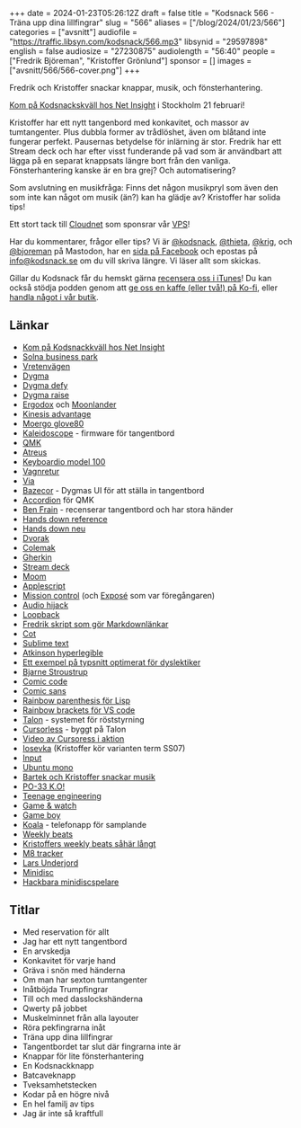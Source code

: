 +++
date = 2024-01-23T05:26:12Z
draft = false
title = "Kodsnack 566 - Träna upp dina lillfingrar"
slug = "566"
aliases = ["/blog/2024/01/23/566"]
categories = ["avsnitt"]
audiofile = "https://traffic.libsyn.com/kodsnack/566.mp3"
libsynid = "29597898"
english = false
audiosize = "27230875"
audiolength = "56:40"
people = ["Fredrik Björeman", "Kristoffer Grönlund"]
sponsor = []
images = ["avsnitt/566/566-cover.png"]
+++

Fredrik och Kristoffer snackar knappar, musik, och fönsterhantering.

[Kom på Kodsnackskväll hos Net Insight](https://docs.google.com/forms/d/e/1FAIpQLSdpfk68fJXzVCPRTcKFOgze_aLTlg-MOS0d4FnXAThUWG2h7g/viewform) i Stockholm 21 februari!

Kristoffer har ett nytt tangenbord med konkavitet, och massor av tumtangenter. Plus dubbla former av trådlöshet, även om blåtand inte fungerar perfekt. Pausernas betydelse för inlärning är stor. Fredrik har ett Stream deck och har efter visst funderande på vad som är användbart att lägga på en separat knappsats längre bort från den vanliga. Fönsterhantering kanske är en bra grej? Och automatisering?

Som avslutning en musikfråga: Finns det någon musikpryl som även den som inte kan något om musik (än?) kan ha glädje av? Kristoffer har solida tips!

Ett stort tack till [Cloudnet](https://www.cloudnet.se) som sponsrar vår [VPS](https://en.wikipedia.org/wiki/Virtual_private_server)!

Har du kommentarer, frågor eller tips? Vi är [@kodsnack](https://social.podsnack.se/@kodsnack), [@thieta](https://6510.nu/@thieta), [@krig](https://6510.nu/@krig), och [@bjoreman](https://toot.cafe/@bjoreman) på Mastodon, har en [sida på Facebook](https://www.facebook.com/) och epostas på [info@kodsnack.se](mailto:info@kodsnack.se) om du vill skriva längre. Vi läser allt som skickas.

Gillar du Kodsnack får du hemskt gärna [recensera oss i iTunes](https://itunes.apple.com/se/podcast/kodsnack/id561631498?l=en)! Du kan också stödja podden genom att <a href="https://ko-fi.com/kodsnack" rel="payment">ge oss en kaffe (eller två!) på Ko-fi</a>, eller [handla något i vår butik](https://shop.spreadshirt.se/kodsnack/).

## Länkar ##
* [Kom på Kodsnackkväll hos Net Insight](https://docs.google.com/forms/d/e/1FAIpQLSdpfk68fJXzVCPRTcKFOgze_aLTlg-MOS0d4FnXAThUWG2h7g/viewform)
* [Solna business park](https://www.fabege.se/har-finns-vi/solna/solna-business-park/)
* [Vretenvägen](https://www.google.com/maps/place/Vretenv%C3%A4gen,+171+54+Solna/@59.354737,17.9747662,17z/data=!3m1!4b1!4m6!3m5!1s0x465f9de5804edf17:0x32c14d96513addd1!8m2!3d59.354737!4d17.9747662!16s%2Fg%2F1w6_mfzy?entry=ttu)
* [Dygma](https://dygma.com/)
* [Dygma defy](https://dygma.com/pages/defy)
* [Dygma raise](https://dygma.com/pages/raise)
* [Ergodox](https://ergodox-ez.com/) och [Moonlander](https://www.zsa.io/moonlander/)
* [Kinesis advantage](https://kinesis-ergo.com/shop/advantage2/)
* [Moergo glove80](https://www.moergo.com/)
* [Kaleidoscope](https://github.com/keyboardio/Kaleidoscope) - firmware för tangentbord
* [QMK](https://qmk.fm/)
* [Atreus](https://shop.keyboard.io/products/keyboardio-atreus)
* [Keyboardio model 100](https://shop.keyboard.io/collections/the-keyboardio-model-100/products/model-100)
* [Vagnretur](https://en.wikipedia.org/wiki/Carriage_return)
* [Via](https://www.caniusevia.com/)
* [Bazecor](https://dygma.com/pages/programmable-split-keyboard) - Dygmas UI för att ställa in tangentbord
* [Accordion](https://getreuer.info/posts/keyboards/achordion/index.html) för QMK
* [Ben Frain](https://www.youtube.com/@benfrainuk) - recenserar tangentbord och har stora händer
* [Hands down reference](https://sites.google.com/alanreiser.com/handsdown)
* [Hands down neu](https://sites.google.com/alanreiser.com/handsdown/home/hands-down-neu?authuser=0)
* [Dvorak](https://en.wikipedia.org/wiki/Dvorak_keyboard_layout)
* [Colemak](https://en.wikipedia.org/wiki/Colemak)
* [Gherkin](https://www.40percent.club/2016/11/gherkin.html)
* [Stream deck](https://www.elgato.com/eu/en/p/stream-deck-mk2-black)
* [Moom](https://manytricks.com/moom/)
* [Applescript](https://en.wikipedia.org/wiki/AppleScript)
* [Mission control](https://en.wikipedia.org/wiki/Mission_Control_%28macOS%29) (och [Exposé](https://arstechnica.com/gadgets/2003/11/macosx-10-3/8/) som var föregångaren)
* [Audio hijack](https://rogueamoeba.com/audiohijack/)
* [Loopback](https://rogueamoeba.com/loopback/)
* [Fredrik skript som gör Markdownlänkar](https://github.com/bjoreman/safari-tabs-to-markdown)
* [Cot](https://coteditor.com/)
* [Sublime text](https://www.sublimetext.com/)
* [Atkinson hyperlegible](https://brailleinstitute.org/freefont)
* [Ett exempel på typsnitt optimerat för dyslektiker](https://opendyslexic.org/)
* [Bjarne Stroustrup](https://en.wikipedia.org/wiki/Bjarne_Stroustrup)
* [Comic code](https://tosche.net/fonts/comic-code)
* [Comic sans](https://en.wikipedia.org/w/index.php?search=Comic+Sans&title=Special:Search&profile=advanced&fulltext=1&ns0=1)
* [Rainbow parenthesis för Lisp](https://github.com/luochen1990/rainbow)
* [Rainbow brackets för VS code](https://github.com/lcultx/rainbow-brackets)
* [Talon](https://talonvoice.com/) - systemet för röststyrning
* [Cursorless](https://www.cursorless.org/) - byggt på Talon
* [Video av Cursoress i aktion](https://www.youtube.com/watch?v=0ZZb12Qp6-0)
* [Iosevka](https://typeof.net/Iosevka/) (Kristoffer kör varianten term SS07)
* [Input](https://input.djr.com/)
* [Ubuntu mono](https://fonts.google.com/specimen/Ubuntu+Mono)
* [Bartek och Kristoffer snackar musik](https://kompilator.se/080)
* [PO-33 K.O!](https://teenage.engineering/store/po-33/)
* [Teenage engineering](https://teenage.engineering/)
* [Game & watch](https://en.wikipedia.org/wiki/Game_%26_Watch)
* [Game boy](https://en.wikipedia.org/wiki/Game_Boy)
* [Koala](https://www.koalasampler.com/) - telefonapp för samplande
* [Weekly beats](https://weeklybeats.com/)
* [Kristoffers weekly beats såhär långt](https://weeklybeats.com/krig/music/)
* [M8 tracker](https://dirtywave.com/products/m8-tracker)
* [Lars Underjord](https://underjord.io/)
* [Minidisc](https://en.wikipedia.org/wiki/MiniDisc)
* [Hackbara minidiscspelare](https://www.sharoma.com/minidisc/hacking.htm)

## Titlar ##
* Med reservation för allt
* Jag har ett nytt tangentbord
* En arvskedja
* Konkavitet för varje hand
* Gräva i snön med händerna
* Om man har sexton tumtangenter
* Inåtböjda Trumpfingrar
* Till och med dasslockshänderna
* Qwerty på jobbet
* Muskelminnet från alla layouter
* Röra pekfingrarna inåt
* Träna upp dina lillfingrar
* Tangentbordet tar slut där fingrarna inte är
* Knappar för lite fönsterhantering
* En Kodsnackknapp
* Batcaveknapp
* Tveksamhetstecken
* Kodar på en högre nivå
* En hel familj av tips
* Jag är inte så kraftfull